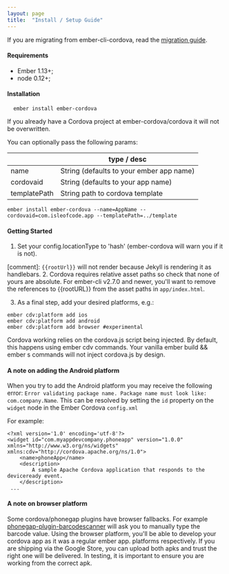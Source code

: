 ```yaml
---
layout: page
title:  "Install / Setup Guide"
---
```


If you are migrating from ember-cli-cordova, read the [migration
guide](migration-from-ember-cli-cordova).

#### Requirements
- Ember 1.13+;
- node 0.12+;

#### Installation

```cli
  ember install ember-cordova
```

If you already have a Cordova project at ember-cordova/cordova it will not be overwritten.


You can optionally pass the following params:

|             | type / desc                       |
|------------ | ----------------------------------|
| name        | String (defaults to your ember app name) |
| cordovaid   | String (defaults to your app name) |
| templatePath| String path to cordova template |

```cli
ember install ember-cordova --name=AppName --cordovaid=com.isleofcode.app --templatePath=../template
```

#### Getting Started

1. Set your config.locationType to 'hash' (ember-cordova will warn you if it is not).

[comment]: `{{rootUrl}}` will not render because Jekyll is rendering it as handlebars.
2. Cordova requires relative asset paths so check that none of yours are absolute. For ember-cli v2.7.0 and newer, you'll want to remove the references to &#123;&#123;rootURL&#125;&#125; from the asset paths in `app/index.html`.

3. As a final step, add your desired platforms, e.g.:

```cli
ember cdv:platform add ios
ember cdv:platform add android
ember cdv:platform add browser #experimental
```

Cordova working relies on the cordova.js script being injected. By default, this happens using ember cdv commands. Your vanilla ember build && ember s commands will not inject cordova.js by design.

#### A note on adding the Android platform
When you try to add the Android platform you may receive the following error: `Error validating package name. Package name must look like: com.company.Name`.  This can be resolved by setting the `id` property on the `widget` node in the Ember Cordova `config.xml`

For example:

```
<?xml version='1.0' encoding='utf-8'?>
<widget id="com.myappdevcompany.phoneapp" version="1.0.0" xmlns="http://www.w3.org/ns/widgets" xmlns:cdv="http://cordova.apache.org/ns/1.0">
    <name>phoneApp</name>
    <description>
        A sample Apache Cordova application that responds to the deviceready event.
    </description>
 ...
```

#### A note on browser platform

Some cordova/phonegap plugins have browser fallbacks. For example [phonegap-plugin-barcodescanner](https://github.com/phonegap/phonegap-plugin-barcodescanner) will ask you to manually type the barcode value. Using the browser platform, you'll be able to develop your cordova app as it was a regular ember app.
platforms respectively. If you are shipping via the Google Store, you can upload both apks and trust the right one will be delivered. In testing, it is important to ensure you are working from the correct apk. 
